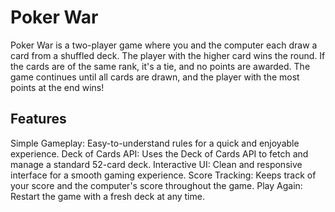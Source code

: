 # Poker War
Poker War is a two-player game where you and the computer each draw a card from a shuffled deck. The player with the higher card wins the round. If the cards are of the same rank, it's a tie, and no points are awarded. The game continues until all cards are drawn, and the player with the most points at the end wins!

## Features
Simple Gameplay: Easy-to-understand rules for a quick and enjoyable experience.
Deck of Cards API: Uses the Deck of Cards API to fetch and manage a standard 52-card deck.
Interactive UI: Clean and responsive interface for a smooth gaming experience.
Score Tracking: Keeps track of your score and the computer's score throughout the game.
Play Again: Restart the game with a fresh deck at any time.

